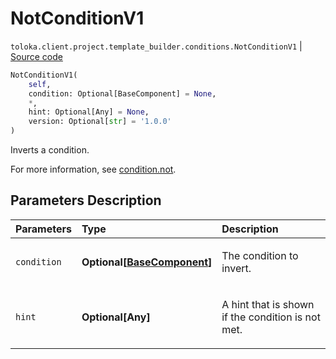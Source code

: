 # NotConditionV1
`toloka.client.project.template_builder.conditions.NotConditionV1` | [Source code](https://github.com/Toloka/toloka-kit/blob/v1.2.3/src/client/project/template_builder/conditions.py#L158)

```python
NotConditionV1(
    self,
    condition: Optional[BaseComponent] = None,
    *,
    hint: Optional[Any] = None,
    version: Optional[str] = '1.0.0'
)
```

Inverts a condition.


For more information, see [condition.not](https://toloka.ai/docs/template-builder/reference/condition.not).

## Parameters Description

| Parameters | Type | Description |
| :----------| :----| :-----------|
`condition`|**Optional\[[BaseComponent](toloka.client.project.template_builder.base.BaseComponent.md)\]**|<p>The condition to invert.</p>
`hint`|**Optional\[Any\]**|<p>A hint that is shown if the condition is not met.</p>
